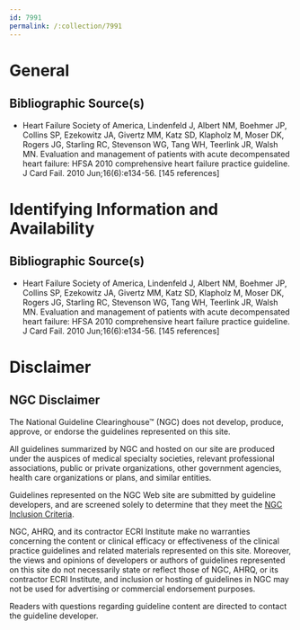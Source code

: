 ```yaml
---
id: 7991
permalink: /:collection/7991
---
```


# General

## Bibliographic Source(s)

- Heart Failure Society of America, Lindenfeld J, Albert NM, Boehmer JP, Collins SP, Ezekowitz JA, Givertz MM, Katz SD, Klapholz M, Moser DK, Rogers JG, Starling RC, Stevenson WG, Tang WH, Teerlink JR, Walsh MN. Evaluation and management of patients with acute decompensated heart failure: HFSA 2010 comprehensive heart failure practice guideline. J Card Fail. 2010 Jun;16(6):e134-56. [145 references]

# Identifying Information and Availability

## Bibliographic Source(s)

- Heart Failure Society of America, Lindenfeld J, Albert NM, Boehmer JP, Collins SP, Ezekowitz JA, Givertz MM, Katz SD, Klapholz M, Moser DK, Rogers JG, Starling RC, Stevenson WG, Tang WH, Teerlink JR, Walsh MN. Evaluation and management of patients with acute decompensated heart failure: HFSA 2010 comprehensive heart failure practice guideline. J Card Fail. 2010 Jun;16(6):e134-56. [145 references]

# Disclaimer

## NGC Disclaimer

The National Guideline Clearinghouse™ (NGC) does not develop, produce, approve, or endorse the guidelines represented on this site.

All guidelines summarized by NGC and hosted on our site are produced under the auspices of medical specialty societies, relevant professional associations, public or private organizations, other government agencies, health care organizations or plans, and similar entities.

Guidelines represented on the NGC Web site are submitted by guideline developers, and are screened solely to determine that they meet the [NGC Inclusion Criteria](/help-and-about/summaries/inclusion-criteria).

NGC, AHRQ, and its contractor ECRI Institute make no warranties concerning the content or clinical efficacy or effectiveness of the clinical practice guidelines and related materials represented on this site. Moreover, the views and opinions of developers or authors of guidelines represented on this site do not necessarily state or reflect those of NGC, AHRQ, or its contractor ECRI Institute, and inclusion or hosting of guidelines in NGC may not be used for advertising or commercial endorsement purposes.

Readers with questions regarding guideline content are directed to contact the guideline developer.

